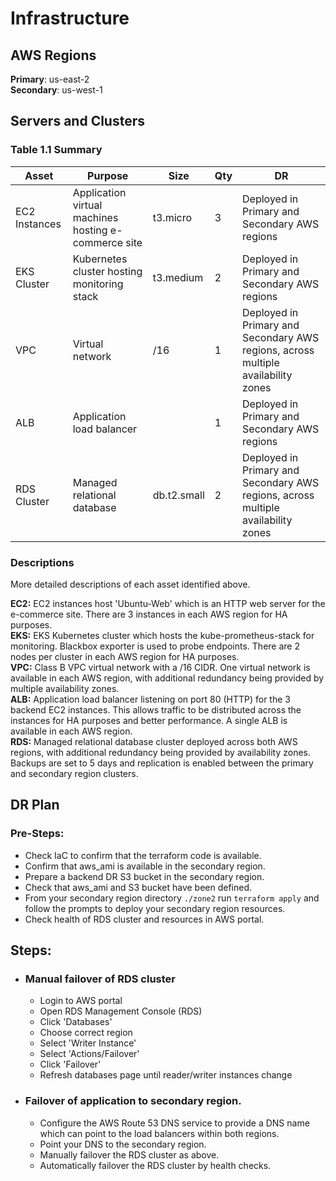 # Infrastructure

## AWS Regions
**Primary**: us-east-2\
**Secondary**: us-west-1

## Servers and Clusters

### Table 1.1 Summary
| Asset      | Purpose           | Size                                                                   | Qty                                                             | DR                                                                                                           |
|------------|-------------------|------------------------------------------------------------------------|-----------------------------------------------------------------|--------------------------------------------------------------------------------------------------------------|
| EC2 Instances | Application virtual machines hosting e-commerce site | t3.micro | 3 | Deployed in Primary and Secondary AWS regions |
| EKS Cluster | Kubernetes cluster hosting monitoring stack | t3.medium | 2 | Deployed in Primary and Secondary AWS regions |
| VPC | Virtual network | /16 | 1  | Deployed in Primary and Secondary AWS regions, across multiple availability zones |
| ALB | Application load balancer |  | 1 | Deployed in Primary and Secondary AWS regions |
| RDS Cluster | Managed relational database | db.t2.small | 2 | Deployed in Primary and Secondary AWS regions, across multiple availability zones |

### Descriptions
More detailed descriptions of each asset identified above.

**EC2:** EC2 instances host 'Ubuntu-Web' which is an HTTP web server for the e-commerce site. There are 3 instances in each AWS region for HA purposes.    \
**EKS:** EKS Kubernetes cluster which hosts the kube-prometheus-stack for monitoring. Blackbox exporter is used to probe endpoints. There are 2 nodes per cluster in each AWS region for HA purposes.     \
**VPC:** Class B VPC virtual network with a /16 CIDR. One virtual network is available in each AWS region, with additional redundancy being provided by multiple availability zones. \
**ALB:** Application load balancer listening on port 80 (HTTP) for the 3 backend EC2 instances. This allows traffic to be distributed across the instances for HA purposes and better performance. A single ALB is available in each AWS region. \
**RDS:** Managed relational database cluster deployed across both AWS regions, with additional redundancy being provided by availability zones. Backups are set to 5 days and replication is enabled between the primary and secondary region clusters.

## DR Plan
### Pre-Steps:
- Check IaC to confirm that the terraform code is available.
- Confirm that aws_ami is available in the secondary region.
- Prepare a backend DR S3 bucket in the secondary region.
- Check that aws_ami and S3 bucket have been defined.
- From your secondary region directory `./zone2` run `terraform apply` and follow the prompts to deploy your secondary region resources.
- Check health of RDS cluster and resources in AWS portal.


## Steps:
- ### Manual failover of RDS cluster
    + Login to AWS portal
    + Open RDS Management Console (RDS)
    + Click 'Databases'
    + Choose correct region
    + Select 'Writer Instance'
    + Select 'Actions/Failover' 
    + Click 'Failover'
    + Refresh databases page until reader/writer instances change
- ### Failover of application to secondary region.
    + Configure the AWS Route 53 DNS service to provide a DNS name which can point to the load balancers within both regions.
    + Point your DNS to the secondary region.
    + Manually failover the RDS cluster as above.
    + Automatically failover the RDS cluster by health checks.
